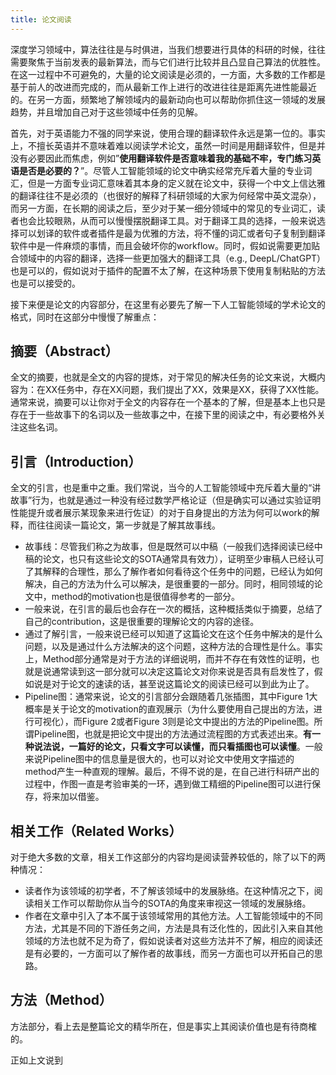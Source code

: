 ```yaml
---
title: 论文阅读
---
```


深度学习领域中，算法往往是与时俱进，当我们想要进行具体的科研的时候，往往需要聚焦于当前发表的最新算法，而与它们进行比较并且凸显自己算法的优胜性。在这一过程中不可避免的，大量的论文阅读是必须的，一方面，大多数的工作都是基于前人的改进而完成的，而从最新工作上进行的改进往往是距离先进性能最近的。在另一方面，频繁地了解领域内的最新动向也可以帮助你抓住这一领域的发展趋势，并且增加自己对于这些领域中任务的见解。

首先，对于英语能力不强的同学来说，使用合理的翻译软件永远是第一位的。事实上，不擅长英语并不意味着难以阅读学术论文，虽然一时间是用翻译软件，但是并没有必要因此而焦虑，例如”**使用翻译软件是否意味着我的基础不牢，专门练习英语是否是必要的？**”。尽管人工智能领域的论文中确实经常充斥着大量的专业词汇，但是一方面专业词汇意味着其本身的定义就在论文中，获得一个中文上信达雅的翻译往往不是必须的（也很好的解释了科研领域的大家为何经常中英文混杂），而另一方面，在长期的阅读之后，至少对于某一细分领域中的常见的专业词汇，读者也会比较眼熟，从而可以慢慢摆脱翻译工具。对于翻译工具的选择，一般来说选择可以划译的软件或者插件是最为优雅的方法，将不懂的词汇或者句子复制到翻译软件中是一件麻烦的事情，而且会破坏你的workflow。同时，假如说需要更加贴合领域中的内容的翻译，选择一些更加强大的翻译工具（e.g., DeepL/ChatGPT）也是可以的，假如说对于插件的配置不太了解，在这种场景下使用复制粘贴的方法也是可以接受的。

接下来便是论文的内容部分，在这里有必要先了解一下人工智能领域的学术论文的格式，同时在这部分中慢慢了解重点：

## 摘要（Abstract）

全文的摘要，也就是全文的内容的提炼，对于常见的解决任务的论文来说，大概内容为：在XX任务中，存在XX问题，我们提出了XX，效果是XX，获得了XX性能。通常来说，摘要可以让你对于全文的内容存在一个基本的了解，但是基本上也只是存在于一些故事下的名词以及一些故事之中，在接下里的阅读之中，有必要格外关注这些名词。

## 引言（Introduction）

全文的引言，也是重中之重。我们常说，当今的人工智能领域中充斥着大量的“讲故事”行为，也就是通过一种没有经过数学严格论证（但是确实可以通过实验证明性能提升或者展示某现象来进行佐证）的对于自身提出的方法为何可以work的解释，而往往阅读一篇论文，第一步就是了解其故事线。

- 故事线：尽管我们称之为故事，但是既然可以中稿（一般我们选择阅读已经中稿的论文，也只有这些论文的SOTA通常具有效力），证明至少审稿人已经认可了其解释的合理性，那么了解作者如何看待这个任务中的问题，已经认为如何解决，自己的方法为什么可以解决，是很重要的一部分。同时，相同领域的论文中，method的motivation也是很值得参考的一部分。
- 一般来说，在引言的最后也会存在一次的概括，这种概括类似于摘要，总结了自己的contribution，这是很重要的理解论文的内容的途径。
- 通过了解引言，一般来说已经可以知道了这篇论文在这个任务中解决的是什么问题，以及是通过什么方法解决的这个问题，这种方法的合理性是什么。事实上，Method部分通常是对于方法的详细说明，而并不存在有效性的证明，也就是说通常读到这一部分就可以决定这篇论文对你来说是否具有启发性了，假如说是对于论文的速读的话，甚至说这篇论文的阅读已经可以到此为止了。
- Pipeline图：通常来说，论文的引言部分会跟随着几张插图，其中Figure 1大概率是关于论文的motivation的直观展示（为什么要使用自己提出的方法，进行可视化），而Figure 2或者Figure 3则是论文中提出的方法的Pipeline图。所谓Pipeline图，也就是把论文中提出的方法通过流程图的方式表述出来。**有一种说法说，一篇好的论文，只看文字可以读懂，而只看插图也可以读懂**。一般来说Pipeline图中的信息量是很大的，也可以对论文中使用文字描述的method产生一种直观的理解。最后，不得不说的是，在自己进行科研产出的过程中，作图一直是考验审美的一环，遇到做工精细的Pipeline图可以进行保存，将来加以借鉴。

## 相关工作（Related Works）

对于绝大多数的文章，相关工作这部分的内容均是阅读营养较低的，除了以下的两种情况：

- 读者作为该领域的初学者，不了解该领域中的发展脉络。在这种情况之下，阅读相关工作可以帮助你从当今的SOTA的角度来审视这一领域的发展脉络。
- 作者在文章中引入了本不属于该领域常用的其他方法。人工智能领域中的不同方法，尤其是不同的下游任务之间，方法是具有泛化性的，因此引入来自其他领域的方法也就不足为奇了，假如说读者对这些方法并不了解，相应的阅读还是有必要的，一方面可以了解作者的故事线，而另一方面也可以开拓自己的思路。

## 方法（Method）

方法部分，看上去是整篇论文的精华所在，但是事实上其阅读价值也是有待商榷的。

正如上文说到